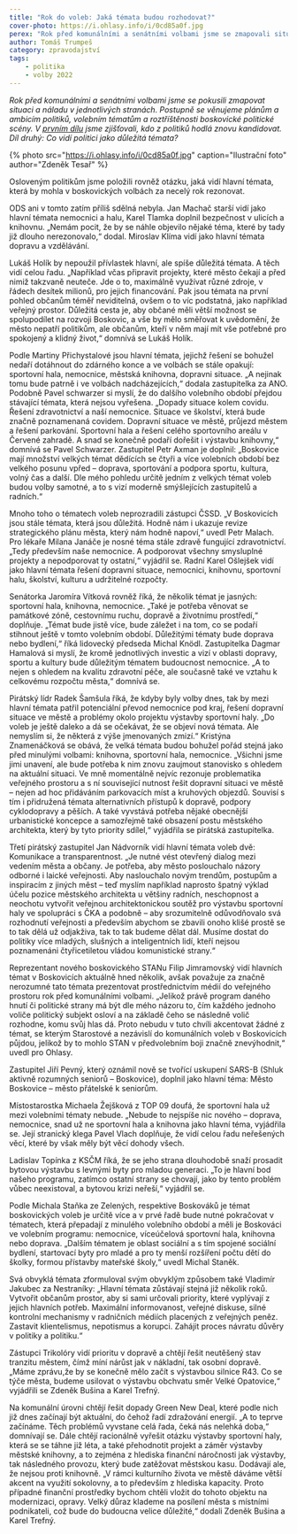 ```yaml
---
title: "Rok do voleb: Jaká témata budou rozhodovat?"
cover-photo: https://i.ohlasy.info/i/0cd85a0f.jpg
perex: "Rok před komunálními a senátními volbami jsme se zmapovali situaci a náladu v jednotlivých stranách. V prvním dílu jsme zjišťovali, kdo z politiků hodlá znovu kandidovat. Díl druhý: Co vidí politici jako důležitá témata?"
author: Tomáš Trumpeš
category: zpravodajství
tags:
    - politika
    - volby 2022
---
```


*Rok před komunálními a senátními volbami jsme se pokusili zmapovat situaci a náladu v jednotlivých stranách. Postupně se věnujeme plánům a ambicím politiků, volebním tématům a roztříštěnosti boskovické politické scény. V [prvním dílu](https://ohlasy.info/clanky/2021/11/kandidati.html) jsme zjišťovali, kdo z politiků hodlá znovu kandidovat. Díl druhý: Co vidí politici jako důležitá témata?*

{% photo src="https://i.ohlasy.info/i/0cd85a0f.jpg" caption="Ilustrační foto" author="Zdeněk Tesař" %}

Osloveným politikům jsme položili rovněž otázku, jaká vidí hlavní témata, která by mohla v boskovických volbách za necelý rok rezonovat.

ODS ani v tomto zatím příliš sdělná nebyla. Jan Machač starší vidí jako hlavní témata nemocnici a halu, Karel Tlamka doplnil bezpečnost v ulicích a knihovnu. „Nemám pocit, že by se náhle objevilo nějaké téma, které by tady již dlouho nerezonovalo,“ dodal. Miroslav Klíma vidí jako hlavní témata dopravu a vzdělávání.

Lukáš Holík by nepoužil přívlastek hlavní, ale spíše důležitá témata. A těch vidí celou řadu. „Například včas připravit projekty, které město čekají a před nimiž takzvaně neuteče. Jde o to, maximálně využívat různé zdroje, v řádech desítek milionů, pro jejich financování. Pak jsou témata na první pohled občanům téměř neviditelná, ovšem o to víc podstatná, jako například veřejný prostor. Důležitá cesta je, aby občané měli větší možnost se spolupodílet na rozvoji Boskovic, a vše by mělo směřovat k uvědomění, že město nepatří politikům, ale občanům, kteří v něm mají mít vše potřebné pro spokojený a klidný život,“ domnívá se Lukáš Holík. 

Podle Martiny Přichystalové jsou hlavní témata, jejichž řešení se bohužel nedaří dotáhnout do zdárného konce a ve volbách se stále opakují: sportovní hala, nemocnice, městská knihovna, dopravni situace. „A nejinak tomu bude patrně i ve volbách nadcházejících,“ dodala zastupitelka za ANO. Podobně Pavel schwarzer si myslí, že do dalšího volebního období přejdou stávající témata, která nejsou vyřešena. „Dopady situace kolem covidu. Řešení zdravotnictví a naší nemocnice. Situace ve školství, která bude značně poznamenaná covidem. Dopravní situace ve městě, průjezd městem a řešení parkování. Sportovní hala a řešení celého sportovního areálu v Červené zahradě. A snad se konečně podaří dořešit i výstavbu knihovny,“ domnívá se Pavel Schwarzer. Zastupitel Petr Axman je doplnil: „Boskovice mají množství velkých témat dědících se čtyři a více volebních období bez velkého posunu vpřed – doprava, sportování a podpora sportu, kultura, volný čas a další. Dle mého pohledu určitě jedním z velkých témat voleb budou volby samotné, a to s vizí moderně smýšlejících zastupitelů a radních.“

Mnoho toho o tématech voleb neprozradili zástupci ČSSD. „V Boskovicích jsou stále témata, která jsou důležitá. Hodně nám i ukazuje revize strategického plánu města, který nám hodně napoví,“ uvedl Petr Malach. Pro lékaře Milana Janáče je nosné téma stále zdravě fungující zdravotnictví. „Tedy především naše nemocnice. A podporovat všechny smysluplné projekty a nepodporovat ty ostatní,“ vyjádřil se. Radní Karel Ošlejšek vidí jako hlavní témata řešení dopravní situace, nemocnici, knihovnu, sportovní halu, školství, kulturu a udržitelné rozpočty.

Senátorka Jaromíra Vítková rovněž říká, že několik témat je jasných: sportovní hala, knihovna, nemocnice. „Také je potřeba věnovat se památkové zóně, cestovnímu ruchu, dopravě a životnímu prostředí,“ doplňuje. „Témat bude jistě více, bude záležet i na tom, co se podaří stihnout ještě v tomto volebním období. Důležitými tématy bude doprava nebo bydlení,“ říká lidovecký předseda Michal Knödl. Zastupitelka Dagmar Hamalová si myslí, že kromě jednotlivých investic a vizí v oblasti dopravy, sportu a kultury bude důležitým tématem budoucnost nemocnice. „A to nejen s ohledem na kvalitu zdravotní péče, ale současně také ve vztahu k celkovému rozpočtu města,“ domnívá se.

Pirátský lídr Radek Šamšula říká, že kdyby byly volby dnes, tak by mezi hlavní témata patřil potenciální převod nemocnice pod kraj, řešení dopravní situace ve městě a problémy okolo projektu výstavby sportovní haly. „Do voleb je ještě daleko a dá se očekávat, že se objeví nová témata. Ale nemyslím si, že některá z výše jmenovaných zmizí.“ Kristýna Znamenáčková se obává, že velká témata budou bohužel pořád stejná jako před minulými volbami: knihovna, sportovní hala, nemocnice. „Všichni jsme jimi unavení, ale bude potřeba k nim znovu zaujmout stanovisko s ohledem na aktuální situaci. Ve mně momentálně nejvíc rezonuje problematika veřejného prostoru a s ní související nutnost řešit dopravní situaci ve městě – nejen ad hoc přidáváním parkovacích míst a kruhových objezdů. Souvisí s tím i přidružená témata alternativních přístupů k dopravě, podpory cyklodopravy a pěších. A také vyvstává potřeba nějaké obecnější urbanistické koncepce a samozřejmě také obsazení postu městského architekta, který by tyto priority sdílel,“ vyjádřila se pirátská zastupitelka.

Třetí pirátský zastupitel Jan Nádvorník vidí hlavní témata voleb dvě: Komunikace a transparentnost. „Je nutné vést otevřený dialog mezi vedením města a občany. Je potřeba, aby město poslouchalo názory odborné i laické veřejnosti. Aby naslouchalo novým trendům, postupům a inspiracím z jiných měst – teď myslím například naprosto špatný výklad účelu pozice městského architekta u většiny radních, neschopnost a neochotu vytvořit veřejnou architektonickou soutěž pro výstavbu sportovní haly ve spolupráci s ČKA a podobně – aby srozumitelně odůvodňovalo svá rozhodnutí veřejnosti a především abychom se zbavili onoho klišé prostě se to tak dělá už odjakživa, tak to tak budeme dělat dál. Musíme dostat do politiky více mladých, slušných a inteligentních lidí, kteří nejsou poznamenáni čtyřicetiletou vládou komunistické strany.“

Reprezentant nového boskovického STANu Filip Jimramovský vidí hlavních témat v Boskovicích aktuálně hned několik, avšak považuje za značně nerozumné tato témata prezentovat prostřednictvím médií do veřejného prostoru rok před komunálními volbami. „Jelikož právě program daného hnutí či politické strany má být dle mého názoru to, čím každého jednoho voliče politický subjekt osloví a na základě čeho se následně volič rozhodne, komu svůj hlas dá. Proto nebudu v tuto chvíli akcentovat žádné z témat, se kterým Starostové a nezávislí do komunálních voleb v Boskovicích půjdou, jelikož by to mohlo STAN v předvolebním boji značně znevýhodnit,“ uvedl pro Ohlasy. 

Zastupitel Jiří Pevný, který oznámil nově se tvořící uskupení SARS-B (Shluk aktivně rozumných seniorů – Boskovice), doplnil jako hlavní téma: Město Boskovice – město přátelské k seniorům.

Místostarostka Michaela Žejšková z TOP 09 doufá, že sportovní hala už mezi volebními tématy nebude. „Nebude to nejspíše nic nového – doprava, nemocnice, snad už ne sportovní hala a knihovna jako hlavní téma, vyjádřila se. Její stranický klega Pavel Vlach doplňuje, že vidí celou řadu neřešených věcí, které by však měly být věcí dohody všech.

Ladislav Topínka z KSČM říká, že se jeho strana dlouhodobě snaží prosadit bytovou výstavbu s levnými byty pro mladou generaci. „To je hlavní bod našeho programu, zatímco ostatní strany se chovají, jako by tento problém vůbec neexistoval, a bytovou krizi neřeší,“ vyjádřil se.

Podle Michala Staňka ze Zelených, respektive Boskováků je témat boskovických voleb je určitě více a v prvé řadě bude nutné pokračovat v tématech, která přepadají z minulého volebního období a měli je Boskováci ve volebním programu: nemocnice, víceúčelová sportovní hala, knihovna nebo doprava. „Dalším tématem je oblast sociální a s tím spojené sociální bydlení, startovací byty pro mladé a pro ty menší rozšíření počtu dětí do školky, formou přístavby mateřské školy,“ uvedl Michal Staněk.

Svá obvyklá témata zformuloval svým obvyklým způsobem také Vladimír Jakubec za Nestraníky: „Hlavní témata zůstávají stejná již několik roků. Vytvořit občanům prostor, aby si sami určovali priority, které vyplývají z jejich hlavních potřeb. Maximální informovanost, veřejné diskuse, silné kontrolní mechanismy v radničních médiích placených z veřejných peněz. Zastavit klientelismus, nepotismus a korupci. Zahájit proces návratu důvěry v politiky a politiku.“

Zástupci Trikolóry vidí prioritu v dopravě a chtějí řešit neutěšený stav tranzitu městem, čímž míní nárůst jak v nákladní, tak osobní dopravě. „Máme zprávu,že by se konečně mělo začít s výstavbou silnice R43. Co se týče města, budeme usilovat o výstavbu obchvatu směr Velké Opatovice,“ vyjádřili se Zdeněk Bušina a Karel Trefný. 

Na komunální úrovni chtějí řešit dopady Green New Deal, které podle nich již dnes začínají být aktuální, do čehož řadí zdražování energií. „A to teprve začínáme. Těch problémů vyvstane celá řada, čeká nás nelehká doba,“ domnívají se. Dále chtějí racionálně vyřešit otázku výstavby sportovní haly, která se se táhne již léta, a také přehodnotit projekt a záměr výstavby městské knihovny, a to zejména z hlediska finanční náročnosti jak výstavby, tak následného provozu, který bude zatěžovat městskou kasu. Dodávají ale, že nejsou proti knihovně. „V rámci kulturního života ve městě dáváme větší akcent na využití sokolovny, a to především z hlediska kapacity. Proto případné finanční prostředky bychom chtěli vložit do tohoto objektu na modernizaci, opravy. Velký důraz klademe na posílení města s místními podnikateli, což bude do budoucna velice důležité,“ dodali Zdeněk Bušina a Karel Trefný.